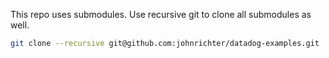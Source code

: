 This repo uses submodules. Use recursive git to clone all submodules as well.

```bash
git clone --recursive git@github.com:johnrichter/datadog-examples.git
```
